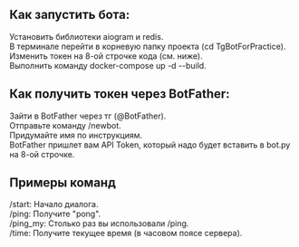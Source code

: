 ## Как запустить бота:
Установить библиотеки aiogram и redis.  
В терминале перейти в корневую папку проекта (cd TgBotForPractice).    
Изменить токен на 8-ой строчке кода (см. ниже).   
Выполнить команду docker-compose up -d --build.  

## Как получить токен через BotFather:    
Зайти в BotFather через тг (@BotFather).      
Отправьте команду /newbot.    
Придумайте имя по инструкциям.    
BotFather пришлет вам API Token, который надо будет вставить в bot.py на 8-ой строчке.    

## Примеры команд  
/start: Начало диалога.    
/ping: Получите "pong".    
/ping_my: Столько раз вы использовали /ping.   
/time: Получите текущее время (в часовом поясе сервера).  
